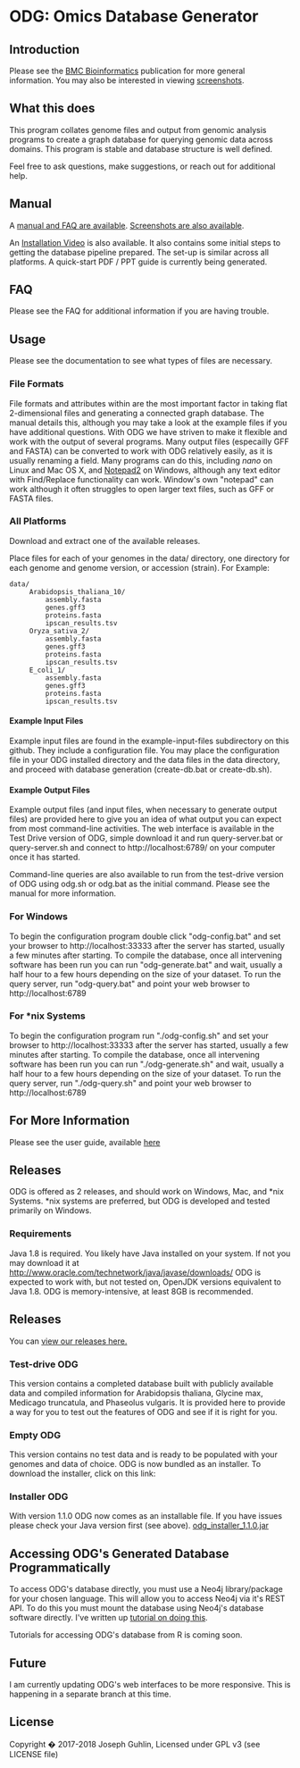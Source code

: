 # ODG: Omics Database Generator

## Introduction

Please see the [BMC Bioinformatics](https://bmcbioinformatics.biomedcentral.com/articles/10.1186/s12859-017-1777-7) publication for more general information. You may also be interested in viewing [screenshots](https://josephguhlin.com/projects/odg-omics-database-generator/).

## What this does

This program collates genome files and output from genomic analysis programs to create a graph database for querying genomic data across domains. This program is stable and database structure is well defined.

Feel free to ask questions, make suggestions, or reach out for additional help.

## Manual

A [manual and FAQ are available](https://github.com/jguhlin/ODG/tree/master/doc). [Screenshots are also available](https://josephguhlin.com/projects/odg-omics-database-generator/).

An [Installation Video](https://youtu.be/X7RL-pZ4ZTA) is also available. It also contains some initial steps to getting the database pipeline prepared. The set-up is similar across all platforms. A quick-start PDF / PPT guide is currently being generated.

## FAQ

Please see the FAQ for additional information if you are having trouble.

## Usage

Please see the documentation to see what types of files are necessary.

### File Formats
File formats and attributes within are the most important factor in taking flat 2-dimensional files and generating a connected graph database. The manual details this, although you may take a look at the example files if you have additional questions. With ODG we have striven to make it flexible and work with the output of several programs. Many output files (especailly GFF and FASTA) can be converted to work with ODG relatively easily, as it is usually renaming a field. Many programs can do this, including *nano* on Linux and Mac OS X, and [Notepad2](http://www.flos-freeware.ch/notepad2.html) on Windows, although any text editor with Find/Replace functionality can work. Window's own "notepad" can work although it often struggles to open larger text files, such as GFF or FASTA files. 

### All Platforms
Download and extract one of the available releases.

Place files for each of your genomes in the data/ directory, one directory for each genome and genome version, or accession (strain). For Example:

    data/
         Arabidopsis_thaliana_10/
             assembly.fasta
             genes.gff3
             proteins.fasta
             ipscan_results.tsv
         Oryza_sativa_2/
             assembly.fasta
             genes.gff3
             proteins.fasta
             ipscan_results.tsv
         E_coli_1/
             assembly.fasta
             genes.gff3
             proteins.fasta
             ipscan_results.tsv

#### Example Input Files
Example input files are found in the example-input-files subdirectory on this github. They include a configuration file. You may place the configuration file in your ODG installed directory and the data files in the data directory, and proceed with database generation (create-db.bat or create-db.sh).

#### Example Output Files
Example output files (and input files, when necessary to generate output files) are provided here to give you an idea of what output you can expect from most command-line activities. The web interface is available in the Test Drive version of ODG, simple download it and run query-server.bat or query-server.sh and connect to http://localhost:6789/ on your computer once it has started.

Command-line queries are also available to run from the test-drive version of ODG using odg.sh or odg.bat as the initial command. Please see the manual for more information.

### For Windows
To begin the configuration program double click "odg-config.bat" and set your browser to http://localhost:33333 after the server has started, usually a few minutes after starting.
To compile the database, once all intervening software has been run you can run "odg-generate.bat" and wait, usually a half hour to a few hours depending on the size of your dataset.
To run the query server, run "odg-query.bat" and point your web browser to http://localhost:6789

### For *nix Systems
To begin the configuration program run "./odg-config.sh" and set your browser to http://localhost:33333 after the server has started, usually a few minutes after starting.
To compile the database, once all intervening software has been run you can run "./odg-generate.sh" and wait, usually a half hour to a few hours depending on the size of your dataset.
To run the query server, run "./odg-query.sh" and point your web browser to http://localhost:6789

## For More Information
Please see the user guide, available [here](https://github.com/jguhlin/ODG/blob/master/doc/ODG%20User%20Guide.pdf)

## Releases

ODG is offered as 2 releases, and should work on Windows, Mac, and *nix Systems. *nix systems are preferred, but ODG is developed and tested primarily on Windows. 

### Requirements

Java 1.8 is required. You likely have Java installed on your system. If not you may download it at http://www.oracle.com/technetwork/java/javase/downloads/ 
ODG is expected to work with, but not tested on, OpenJDK versions equivalent to Java 1.8. ODG is memory-intensive, at least 8GB is recommended.

## Releases

You can [view our releases here.](https://github.com/jguhlin/ODG/releases/tag/1.1.0)

### Test-drive ODG
This version contains a completed database built with publicly available data and compiled information for Arabidopsis thaliana, Glycine max, Medicago truncatula, and Phaseolus vulgaris. It is provided here to provide a way for you to test out the features of ODG and see if it is right for you.   

### Empty ODG
This version contains no test data and is ready to be populated with your genomes and data of choice. ODG is now bundled as an installer. To download the installer, click on this link:

### Installer ODG
With version 1.1.0 ODG now comes as an installable file. If you have issues please check your Java version first (see above).
[odg_installer_1.1.0.jar](https://github.com/jguhlin/ODG/releases/download/1.1.0/odg_installer_1.1.0.jar)

## Accessing ODG's Generated Database Programmatically

To access ODG's database directly, you must use a Neo4j library/package for your chosen language. This will allow you to access Neo4j via it's REST API. To do this you must mount the database using Neo4j's database software directly. I've written up [tutorial on doing this](josephguhlin.com/odg-neo4j-web-console/amp). 

Tutorials for accessing ODG's database from R is coming soon.

## Future

I am currently updating ODG's web interfaces to be more responsive. This is happening in a separate branch at this time.

## License
Copyright � 2017-2018 Joseph Guhlin, Licensed under GPL v3 (see LICENSE file)

